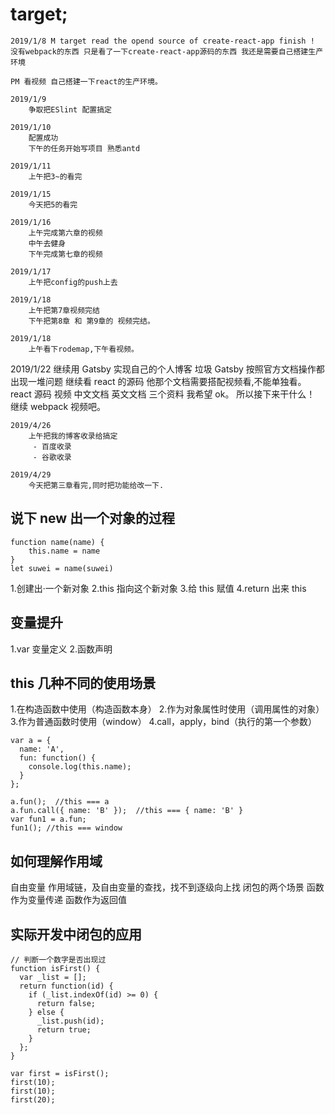 # target;

    2019/1/8 M target read the opend source of create-react-app finish !
    没有webpack的东西 只是看了一下create-react-app源码的东西 我还是需要自己搭建生产环境

    PM 看视频 自己搭建一下react的生产环境。

    2019/1/9
    	争取把ESlint 配置搞定

    2019/1/10
    	配置成功
    	下午的任务开始写项目 熟悉antd

    2019/1/11
    	上午把3~的看完

    2019/1/15
    	今天把5的看完

    2019/1/16
    	上午完成第六章的视频
    	中午去健身
    	下午完成第七章的视频

    2019/1/17
    	上午把config的push上去

    2019/1/18
    	上午把第7章视频完结
    	下午把第8章 和 第9章的 视频完结。

    2019/1/18
    	上午看下rodemap,下午看视频。

2019/1/22
继续用 Gatsby 实现自己的个人博客
垃圾 Gatsby 按照官方文档操作都出现一堆问题
继续看 react 的源码 他那个文档需要搭配视频看,不能单独看。
react 源码 视频 中文文档 英文文档 三个资料 我希望 ok。
所以接下来干什么！
继续 webpack 视频吧。

    2019/4/26
    	上午把我的博客收录给搞定
    	 - 百度收录
    	 - 谷歌收录

    2019/4/29
    	今天把第三章看完,同时把功能给改一下.

## 说下 new 出一个对象的过程

```
function name(name) {
	this.name = name
}
let suwei = name(suwei)
```

1.创建出·一个新对象
2.this 指向这个新对象 3.给 this 赋值
4.return 出来 this

## 变量提升

1.var 变量定义 2.函数声明

## this 几种不同的使用场景

1.在构造函数中使用（构造函数本身） 2.作为对象属性时使用（调用属性的对象） 3.作为普通函数时使用（window）
4.call，apply，bind（执行的第一个参数）

```
var a = {
  name: 'A',
  fun: function() {
    console.log(this.name);
  }
};

a.fun();  //this === a
a.fun.call({ name: 'B' });  //this === { name: 'B' }
var fun1 = a.fun;
fun1(); //this === window
```

## 如何理解作用域

自由变量
作用域链，及自由变量的查找，找不到逐级向上找
闭包的两个场景
函数作为变量传递
函数作为返回值

## 实际开发中闭包的应用

```
// 判断一个数字是否出现过
function isFirst() {
  var _list = [];
  return function(id) {
    if (_list.indexOf(id) >= 0) {
      return false;
    } else {
      _list.push(id);
      return true;
    }
  };
}

var first = isFirst();
first(10);
first(10);
first(20);

```
